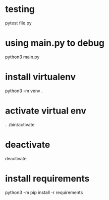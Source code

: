 # testing 
pytest file.py

# using main.py to debug
python3 main.py


# install virtualenv
python3 -m venv .

# activate virtual env
. ./bin/activate
# deactivate
deactivate

# install requirements
python3 -m pip install -r requirements
